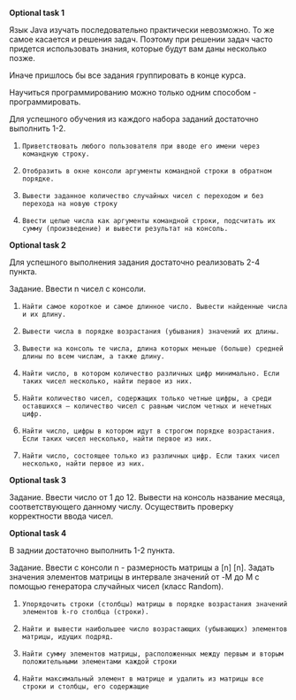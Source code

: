 <strong>Optional task 1</strong>

Язык Java изучать последовательно практически невозможно. То же самое касается и решения задач. Поэтому при решении задач часто придется использовать знания, которые будут вам даны несколько позже.

Иначе пришлось бы все задания группировать в конце курса.

Научиться программированию можно только одним способом - программировать.

Для успешного обучения из каждого набора заданий достаточно выполнить 1-2.
1.     Приветствовать любого пользователя при вводе его имени через командную строку.

2.     Отобразить в окне консоли аргументы командной строки в обратном порядке.

3.     Вывести заданное количество случайных чисел с переходом и без перехода на новую строку

4.     Ввести целые числа как аргументы командной строки, подсчитать их сумму (произведение) и вывести результат на консоль.

<strong>Optional task 2</strong>

Для успешного выполнения задания достаточно реализовать 2-4 пункта.

Задание. Ввести n чисел с консоли.
1.     Найти самое короткое и самое длинное число. Вывести найденные числа и их длину.

2.     Вывести числа в порядке возрастания (убывания) значений их длины.

3.     Вывести на консоль те числа, длина которых меньше (больше) средней длины по всем числам, а также длину.

4.     Найти число, в котором количество различных цифр минимально. Если таких чисел несколько, найти первое из них.

5.     Найти количество чисел, содержащих только четные цифры, а среди оставшихся — количество чисел с равным числом четных и нечетных цифр.

6.     Найти число, цифры в котором идут в строгом порядке возрастания. Если таких чисел несколько, найти первое из них.

7.     Найти число, состоящее только из различных цифр. Если таких чисел несколько, найти первое из них.

<strong>Optional task 3</strong>

Задание.
Ввести число от 1 до 12. Вывести на консоль название месяца, соответствующего данному числу. Осуществить проверку корректности ввода чисел.

<strong>Optional task 4</strong>

В заднии достаточно выполнить 1-2 пункта.

Задание. Ввести с консоли n - размерность матрицы a [n] [n]. Задать значения элементов матрицы в интервале значений от -M до M с помощью генератора случайных чисел (класс Random).
1.     Упорядочить строки (столбцы) матрицы в порядке возрастания значений элементов k-го столбца (строки).

2.     Найти и вывести наибольшее число возрастающих (убывающих) элементов матрицы, идущих подряд.

3.     Найти сумму элементов матрицы, расположенных между первым и вторым положительными элементами каждой строки

4.     Найти максимальный элемент в матрице и удалить из матрицы все строки и столбцы, его содержащие